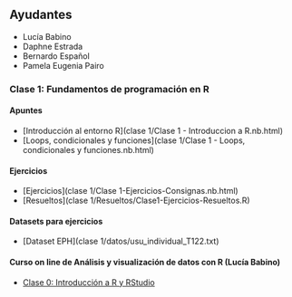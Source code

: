 ## Ayudantes

- Lucía Babino
- Daphne Estrada
- Bernardo Español
- Pamela Eugenia Pairo

### Clase 1: Fundamentos de programación en R

#### Apuntes

- [Introducción al entorno R](clase 1/Clase 1 - Introduccion a R.nb.html)
- [Loops, condicionales y funciones](clase 1/Clase 1 - Loops, condicionales y funciones.nb.html)
  
#### Ejercicios

- [Ejercicios](clase 1/Clase 1-Ejercicios-Consignas.nb.html)
- [Resueltos](clase 1/Resueltos/Clase1-Ejercicios-Resueltos.R)

#### Datasets para ejercicios
- [Dataset EPH](clase 1/datos/usu_individual_T122.txt)


#### Curso on line de Análisis y visualización de datos con R (Lucía Babino)
- [Clase 0: Introducción a R y RStudio](https://www.youtube.com/watch?v=CwMMtc9T6bA&list=PLYqQ3ecJzraGAcMR3V7hXddbrabB4q0i0)

